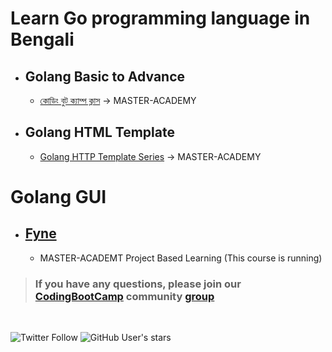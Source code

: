 # Learn Go programming language in Bengali

- ## Golang Basic to Advance

  - [কোডিং বুট ক্যাম্প ক্লাস](https://youtube.com/playlist?list=PLZij6bgEHkTXRakAtponkmP2CmlTTKlxl) -> MASTER-ACADEMY

- ## Golang HTML Template

  - [Golang HTTP Template Series](https://youtube.com/playlist?list=PLZij6bgEHkTV2bk485fynqlK2SrTD2zkb) -> MASTER-ACADEMY

# Golang GUI

- ## [Fyne](https://fyne.io/)
  - MASTER-ACADEMT Project Based Learning (This course is running)

> ### If you have any questions, please join our [CodingBootCamp](https://www.facebook.com/groups/codingbootcampbd) community [group](https://www.facebook.com/groups/codingbootcampbd)

<br/>

<!-- MARKDOWN Github and twitter budge-->

![Twitter Follow](https://img.shields.io/twitter/follow/masteracademy4?style=social)
![GitHub User's stars](https://img.shields.io/github/stars/mateors?style=social)
